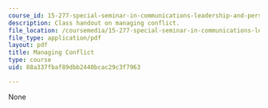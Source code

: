 ```yaml
---
course_id: 15-277-special-seminar-in-communications-leadership-and-personal-effectiveness-coaching-fall-2008
description: Class handout on managing conflict.
file_location: /coursemedia/15-277-special-seminar-in-communications-leadership-and-personal-effectiveness-coaching-fall-2008/88a337fbaf89dbb2440bcac29c3f7963_handout_6.pdf
file_type: application/pdf
layout: pdf
title: Managing Conflict
type: course
uid: 88a337fbaf89dbb2440bcac29c3f7963

---
```

None